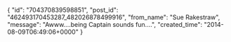  {
   "id": "704370839598851",
   "post_id": "462493170453287_482026878499916",
   "from_name": "Sue Rakestraw",
   "message": "Awww....being Captain sounds fun....",
   "created_time": "2014-08-09T06:49:06+0000"
 }
